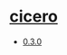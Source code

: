 # [cicero](https://hpc.nih.gov/apps/cicero.html)
- [0.3.0](/high-throughput-sequencing/cicero/0.3.0)
